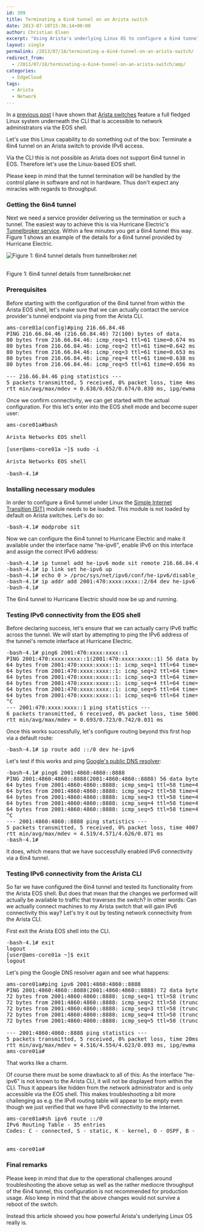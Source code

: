 ```yaml
---
id: 399
title: Terminating a 6in4 tunnel on an Arista switch
date: 2013-07-18T15:36:14+00:00
author: Christian Elsen
excerpt: "Using Arista's underlying Linux OS to configure a 6in4 tunnel for IPv6 connectivity."
layout: single
permalink: /2013/07/18/terminating-a-6in4-tunnel-on-an-arista-switch/
redirect_from:
  - /2013/07/18/terminating-a-6in4-tunnel-on-an-arista-switch/amp/
categories:
  - EdgeCloud
tags:
  - Arista
  - Network
---
```

In a [previous post](https://www.edge-cloud.net/2013/06/24/network-troubleshooting-via-arista-eos-shell/ "Network troubleshooting via Arista EOS shell") I have shown that [Arista switches](https://www.arista.com/en/) feature a full fledged Linux system underneath the CLI that is accessible to network administrators via the EOS shell.

Let's use this Linux capability to do something out of the box: Terminate a 6in4 tunnel on an Arista switch to provide IPv6 access.

Via the CLI this is not possible as Arista does not support 6in4 tunnel in EOS. Therefore let's use the Linux-based EOS shell.

Please keep in mind that the tunnel termination will be handled by the control plane in software and not in hardware. Thus don't expect any miracles with regards to throughput.

### Getting the 6in4 tunnel

Next we need a service provider delivering us the termination or such a tunnel. The easiest way to achieve this is via Hurricane Electric's [Tunnelbroker service](https://tunnelbroker.net/). Within a few minutes you get a 6in4 tunnel this way. Figure 1 shows an example of the details for a 6in4 tunnel provided by Hurricane Electric.



<div id="attachment_400" style="width: 646px" class="wp-caption aligncenter">
  <img src="/content/uploads/2013/06/Capture01.png" alt="Figure 1: 6in4 tunnel details from tunnelbroker.net" width="636" height="412" class="size-full wp-image-400" srcset="/content/uploads/2013/06/Capture01.png 636w, /content/uploads/2013/06/Capture01-500x323.png 500w" sizes="(max-width: 636px) 100vw, 636px" />

  <p class="wp-caption-text">
    <br />Figure 1: 6in4 tunnel details from tunnelbroker.net
  </p>
</div>

### Prerequisites

Before starting with the configuration of the 6in4 tunnel from within the Arista EOS shell, let's make sure that we can actually contact the service provider's tunnel endpoint via ping from the Arista CLI.

<pre>ams-core01a(config)#ping 216.66.84.46
PING 216.66.84.46 (216.66.84.46) 72(100) bytes of data.
80 bytes from 216.66.84.46: icmp_req=1 ttl=61 time=0.674 ms
80 bytes from 216.66.84.46: icmp_req=2 ttl=61 time=0.642 ms
80 bytes from 216.66.84.46: icmp_req=3 ttl=61 time=0.653 ms
80 bytes from 216.66.84.46: icmp_req=4 ttl=61 time=0.638 ms
80 bytes from 216.66.84.46: icmp_req=5 ttl=61 time=0.656 ms

--- 216.66.84.46 ping statistics ---
5 packets transmitted, 5 received, 0% packet loss, time 4ms
rtt min/avg/max/mdev = 0.638/0.652/0.674/0.030 ms, ipg/ewma 1.039/0.663 ms
</pre>

Once we confirm connectivity, we can get started with the actual configuration. For this let's enter into the EOS shell mode and become super user:

<pre>ams-core01a#bash

Arista Networks EOS shell

[user@ams-core01a ~]$ sudo -i

Arista Networks EOS shell

-bash-4.1#
</pre>

### Installing necessary modules

In order to configure a 6in4 tunnel under Linux the [Simple Internet Transition (SIT)](http://tldp.org/HOWTO/Adv-Routing-HOWTO/lartc.tunnel-ipv6.addressing.html) module needs to be loaded. This module is not loaded by default on Arista switches. Let's do so:

<pre>-bash-4.1# modprobe sit
</pre>

Now we can configure the 6in4 tunnel to Hurricane Electric and make it available under the interface name "he-ipv6", enable IPv6 on this interface and assign the correct IPv6 address:

<pre>-bash-4.1# ip tunnel add he-ipv6 mode sit remote 216.66.84.46 local 212.123.xxx.xxx ttl 255
-bash-4.1# ip link set he-ipv6 up
-bash-4.1# echo 0 > /proc/sys/net/ipv6/conf/he-ipv6/disable_ipv6
-bash-4.1# ip addr add 2001:470:xxxx:xxxx::2/64 dev he-ipv6
-bash-4.1#
</pre>

The 6in4 tunnel to Hurricane Electric should now be up and running.

### Testing IPv6 connectivity from the EOS shell

Before declaring success, let's ensure that we can actually carry IPv6 traffic across the tunnel. We will start by attempting to ping the IPv6 address of the tunnel's remote interface at Hurricane Electric.

<pre>-bash-4.1# ping6 2001:470:xxxx:xxxx::1
PING 2001:470:xxxx:xxxx::1(2001:470:xxxx:xxxx::1) 56 data bytes
64 bytes from 2001:470:xxxx:xxxx::1: icmp_seq=1 ttl=64 time=0.742 ms
64 bytes from 2001:470:xxxx:xxxx::1: icmp_seq=2 ttl=64 time=0.739 ms
64 bytes from 2001:470:xxxx:xxxx::1: icmp_seq=3 ttl=64 time=0.715 ms
64 bytes from 2001:470:xxxx:xxxx::1: icmp_seq=4 ttl=64 time=0.693 ms
64 bytes from 2001:470:xxxx:xxxx::1: icmp_seq=5 ttl=64 time=0.720 ms
64 bytes from 2001:470:xxxx:xxxx::1: icmp_seq=6 ttl=64 time=0.732 ms
^C
--- 2001:470:xxxx:xxxx::1 ping statistics ---
6 packets transmitted, 6 received, 0% packet loss, time 5000ms
rtt min/avg/max/mdev = 0.693/0.723/0.742/0.031 ms
</pre>

Once this works successfully, let's configure routing beyond this first hop via a default route:

<pre>-bash-4.1# ip route add ::/0 dev he-ipv6
</pre>

Let's test if this works and ping [Google's public DNS resolver](https://developers.google.com/speed/public-dns/):

<pre>-bash-4.1# ping6 2001:4860:4860::8888
PING 2001:4860:4860::8888(2001:4860:4860::8888) 56 data bytes
64 bytes from 2001:4860:4860::8888: icmp_seq=1 ttl=58 time=4.51 ms
64 bytes from 2001:4860:4860::8888: icmp_seq=2 ttl=58 time=4.62 ms
64 bytes from 2001:4860:4860::8888: icmp_seq=3 ttl=58 time=4.57 ms
64 bytes from 2001:4860:4860::8888: icmp_seq=4 ttl=58 time=4.59 ms
64 bytes from 2001:4860:4860::8888: icmp_seq=5 ttl=58 time=4.54 ms
^C
--- 2001:4860:4860::8888 ping statistics ---
5 packets transmitted, 5 received, 0% packet loss, time 4007ms
rtt min/avg/max/mdev = 4.519/4.571/4.626/0.071 ms
-bash-4.1#
</pre>

It does, which means that we have successfully enabled IPv6 connectivity via a 6in4 tunnel.

### Testing IPv6 connectivity from the Arista CLI

So far we have configured the 6in4 tunnel and tested its functionality from the Arista EOS shell. But does that mean that the changes we performed will actually be available to traffic that traverses the switch? In other words: Can we actually connect machines to my Arista switch that will gain IPv6 connectivity this way? Let's try it out by testing network connectivity from the Arista CLI.

First exit the Arista EOS shell into the CLI.

<pre>-bash-4.1# exit
logout
[user@ams-core01a ~]$ exit
logout
</pre>

Let's ping the Google DNS resolver again and see what happens:

<pre>ams-core01a#ping ipv6 2001:4860:4860::8888
PING 2001:4860:4860::8888(2001:4860:4860::8888) 72 data bytes
72 bytes from 2001:4860:4860::8888: icmp_seq=1 ttl=58 (truncated)
72 bytes from 2001:4860:4860::8888: icmp_seq=2 ttl=58 (truncated)
72 bytes from 2001:4860:4860::8888: icmp_seq=3 ttl=58 (truncated)
72 bytes from 2001:4860:4860::8888: icmp_seq=4 ttl=58 (truncated)
72 bytes from 2001:4860:4860::8888: icmp_seq=5 ttl=58 (truncated)

--- 2001:4860:4860::8888 ping statistics ---
5 packets transmitted, 5 received, 0% packet loss, time 20ms
rtt min/avg/max/mdev = 4.516/4.554/4.623/0.093 ms, ipg/ewma 5.005/4.535 ms
ams-core01a#
</pre>

That works like a charm.

Of course there must be some drawback to all of this: As the interface "he-ipv6" is not known to the Arista CLI, it will not be displayed from within the CLI. Thus it appears like hidden from the network administrator and is only accessible via the EOS shell. This makes troubleshooting a bit more challenging as e.g. the IPv6 routing table will appear to be empty even though we just verified that we have IPv6 connectivity to the Internet.

<pre>ams-core01a#sh ipv6 route ::/0
IPv6 Routing Table - 35 entries
Codes: C - connected, S - static, K - kernel, O - OSPF, B - BGP, R - RIP, A - Aggregate


ams-core01a#
</pre>

### Final remarks

Please keep in mind that due to the operational challenges around troubleshooting the above setup as well as the rather mediocre throughput of the 6in4 tunnel, this configuration is not recommended for production usage. Also keep in mind that the above changes would not survive a reboot of the switch.

Instead this article showed you how powerful Arista's underlying Linux OS really is.
